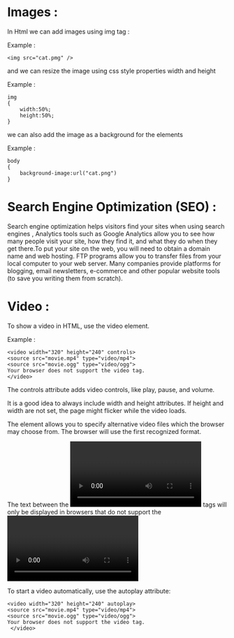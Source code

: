 # Images :
In Html we can add images using img tag :

Example :

	<img src="cat.pmg" />

and we can resize the image using css style properties width and height 

Example :

	img
	{
		width:50%;
		height:50%;
	}

we can also add the image as a background for the elements

Example :

	body
	{
		background-image:url("cat.png")
	}



# Search Engine Optimization (SEO) :
Search engine optimization helps visitors find your
sites when using search engines , Analytics tools such as Google Analytics allow you to
see how many people visit your site, how they find it,
and what they do when they get there.To put your site on the web, you will need to obtain a
domain name and web hosting.
FTP programs allow you to transfer files from your
local computer to your web server.
Many companies provide platforms for blogging, email
newsletters, e-commerce and other popular website
tools (to save you writing them from scratch).



# Video :

To show a video in HTML, use the video element.

Example :

	<video width="320" height="240" controls>
    <source src="movie.mp4" type="video/mp4">
    <source src="movie.ogg" type="video/ogg">
    Your browser does not support the video tag.
    </video>

The controls attribute adds video controls, like play, pause, and volume.

It is a good idea to always include width and height attributes. If height and width are not set, the page might flicker while the video loads.

The <source> element allows you to specify alternative video files which the browser may choose from. The browser will use the first recognized format.

The text between the <video> and </video> tags will only be displayed in browsers that do not support the <video> element.

To start a video automatically, use the autoplay attribute:

	
	<video width="320" height="240" autoplay>
    <source src="movie.mp4" type="video/mp4">
    <source src="movie.ogg" type="video/ogg">
    Your browser does not support the video tag.
     </video>
